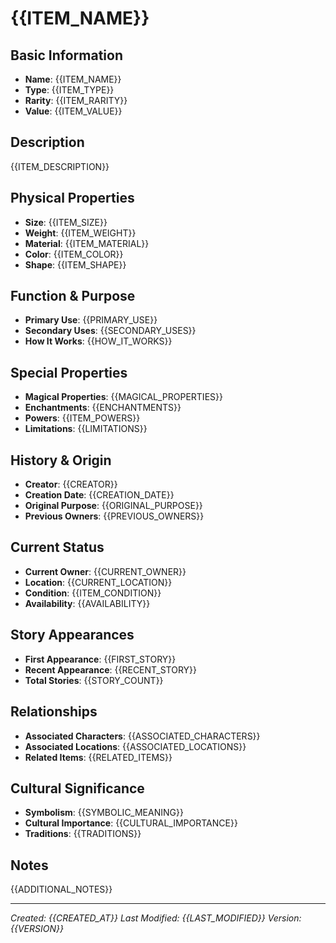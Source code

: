 # {{ITEM_NAME}}

## Basic Information
- **Name**: {{ITEM_NAME}}
- **Type**: {{ITEM_TYPE}}
- **Rarity**: {{ITEM_RARITY}}
- **Value**: {{ITEM_VALUE}}

## Description
{{ITEM_DESCRIPTION}}

## Physical Properties
- **Size**: {{ITEM_SIZE}}
- **Weight**: {{ITEM_WEIGHT}}
- **Material**: {{ITEM_MATERIAL}}
- **Color**: {{ITEM_COLOR}}
- **Shape**: {{ITEM_SHAPE}}

## Function & Purpose
- **Primary Use**: {{PRIMARY_USE}}
- **Secondary Uses**: {{SECONDARY_USES}}
- **How It Works**: {{HOW_IT_WORKS}}

## Special Properties
- **Magical Properties**: {{MAGICAL_PROPERTIES}}
- **Enchantments**: {{ENCHANTMENTS}}
- **Powers**: {{ITEM_POWERS}}
- **Limitations**: {{LIMITATIONS}}

## History & Origin
- **Creator**: {{CREATOR}}
- **Creation Date**: {{CREATION_DATE}}
- **Original Purpose**: {{ORIGINAL_PURPOSE}}
- **Previous Owners**: {{PREVIOUS_OWNERS}}

## Current Status
- **Current Owner**: {{CURRENT_OWNER}}
- **Location**: {{CURRENT_LOCATION}}
- **Condition**: {{ITEM_CONDITION}}
- **Availability**: {{AVAILABILITY}}

## Story Appearances
- **First Appearance**: {{FIRST_STORY}}
- **Recent Appearance**: {{RECENT_STORY}}
- **Total Stories**: {{STORY_COUNT}}

## Relationships
- **Associated Characters**: {{ASSOCIATED_CHARACTERS}}
- **Associated Locations**: {{ASSOCIATED_LOCATIONS}}
- **Related Items**: {{RELATED_ITEMS}}

## Cultural Significance
- **Symbolism**: {{SYMBOLIC_MEANING}}
- **Cultural Importance**: {{CULTURAL_IMPORTANCE}}
- **Traditions**: {{TRADITIONS}}

## Notes
{{ADDITIONAL_NOTES}}

---
*Created: {{CREATED_AT}}*
*Last Modified: {{LAST_MODIFIED}}*
*Version: {{VERSION}}*
